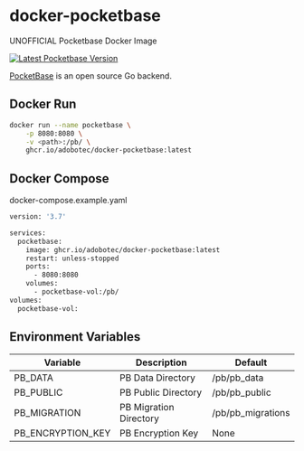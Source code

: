 # docker-pocketbase
UNOFFICIAL Pocketbase Docker Image

<a aria-label="Latest Pocketbase Version" href="https://github.com/pocketbase/pocketbase/releases" target="_blank">
  <img alt="Latest Pocketbase Version" src="https://img.shields.io/github/v/release/pocketbase/pocketbase?color=success&display_name=tag&label=latest&logo=docker&logoColor=%23fff&sort=semver&style=flat-square">
</a>

[PocketBase](https://pocketbase.io) is an open source Go backend.

## Docker Run
```bash
docker run --name pocketbase \
    -p 8080:8080 \
    -v <path>:/pb/ \
    ghcr.io/adobotec/docker-pocketbase:latest
```
## Docker Compose

docker-compose.example.yaml

```bash
version: '3.7'

services:
  pocketbase:
    image: ghcr.io/adobotec/docker-pocketbase:latest
    restart: unless-stopped
    ports:
      - 8080:8080
    volumes:
      - pocketbase-vol:/pb/
volumes:
  pocketbase-vol:
```

## Environment Variables
| Variable          | Description             | Default            |
| ----------------- | ----------------------- | ------------------ |
| PB_DATA           | PB Data Directory       | /pb/pb_data        |
| PB_PUBLIC         | PB Public Directory     | /pb/pb_public      |
| PB_MIGRATION      | PB Migration Directory  | /pb/pb_migrations  | 
| PB_ENCRYPTION_KEY | PB Encryption Key       | None               |